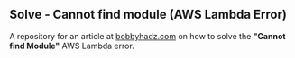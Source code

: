 ## Solve - Cannot find module (AWS Lambda Error)

A repository for an article at
[bobbyhadz.com](https://bobbyhadz.com/blog/aws-lambda-cannot-find-module) on how
to solve the **"Cannot find Module"** AWS Lambda error.
